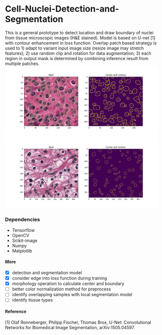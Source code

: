 # Cell-Nuclei-Detection-and-Segmentation
This is a general prototype to detect location and draw boundary of nuclei from tissue microscopic images (H&E stained).
Model is based on U-net [1] with contour enhancement in loss function. Overlap patch based strategy is used to 1) adapt to variant input image size (resize image may stretch features); 2) use random clip and rotation for data augmentation; 3) each region in output mask is determined by combining inference result from multiple patches. 
![sample_1](screenshots/screenshots_3.png)
![sample_2](screenshots/screenshot_2.png)
 
### Dependencies
- Tensorflow
- OpenCV
- Scikit-image
- Numpy
- Matplotlib

#### More
- [x] detection and segmentation model
- [x] consider edge into loss function during training
- [x] morphology operation to calculate center and boundary
- [ ] better color normalization method for preprocess
- [ ] identify overlapping samples with local segmentation model
- [ ] identify tissue types 

#### Reference
[1] Olaf Ronneberger, Philipp Fischer, Thomas Brox, U-Net: Convolutional Networks for Biomedical Image Segmentation,  	arXiv:1505.04597.
